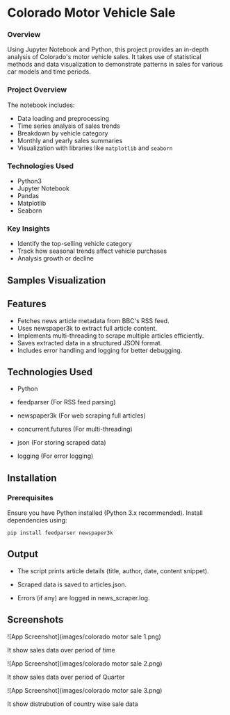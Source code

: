 
# Colorado Motor Vehicle Sale

### Overview

Using Jupyter Notebook and Python, this project provides an in-depth analysis of Colorado's motor vehicle sales. It takes use of statistical methods and data visualization to demonstrate patterns in sales for various car models and time periods.

### Project Overview

The notebook includes:
- Data loading and preprocessing
- Time series analysis of sales trends
- Breakdown by vehicle category
- Monthly and yearly sales summaries
- Visualization with libraries like `matplotlib` and `seaborn`

### Technologies Used

- Python3
- Jupyter Notebook
- Pandas
- Matplotlib
- Seaborn

### Key Insights

- Identify the top-selling vehicle category
- Track how seasonal trends affect vehicle purchases
- Analysis growth or decline

##  Samples Visualization

## Features

- Fetches news article metadata from BBC's RSS feed.
- Uses newspaper3k to extract full article content.
- Implements multi-threading to scrape multiple articles efficiently.
- Saves extracted data in a structured JSON format.
- Includes error handling and logging for better debugging.



## Technologies Used

- Python

- feedparser (For RSS feed parsing)
- newspaper3k (For web scraping full articles)
- concurrent.futures (For multi-threading)
- json (For storing scraped data)
- logging (For error logging)

## Installation

### Prerequisites

Ensure you have Python installed (Python 3.x recommended). Install dependencies using:


```
pip install feedparser newspaper3k
```

## Output

- The script prints article details (title, author, date, content snippet).

- Scraped data is saved to articles.json.

- Errors (if any) are logged in news_scraper.log.
## Screenshots

![App Screenshot](images/colorado motor sale 1.png)

It show sales data over period of time 

![App Screenshot](images/colorado motor sale 2.png)

It show sales data over period of Quarter

![App Screenshot](images/colorado motor sale 3.png)

It show distrubution of country wise sale data